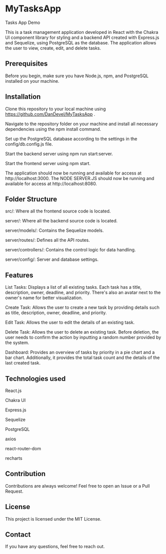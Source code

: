 # MyTasksApp
Tasks App Demo

This is a task management application developed in React with the Chakra UI component library for styling and a backend API created with Express.js and Sequelize, using PostgreSQL as the database. The application allows the user to view, create, edit, and delete tasks.

## Prerequisites

Before you begin, make sure you have Node.js, npm, and PostgreSQL installed on your machine.

## Installation

Clone this repository to your local machine using https://github.com/DanDevel/MyTasksApp .

Navigate to the repository folder on your machine and install all necessary dependencies using the npm install command.

Set up the PostgreSQL database according to the settings in the config/db.config.js file.

Start the backend server using npm run start:server.

Start the frontend server using npm start.

The application should now be running and available for access at http://localhost:3000.
The NODE SERVER.JS should now be running and available for access at http://localhost:8080.

## Folder Structure

src/: Where all the frontend source code is located.

server/: Where all the backend source code is located.

server/models/: Contains the Sequelize models.

server/routes/: Defines all the API routes.

server/controllers/: Contains the control logic for data handling.

server/config/: Server and database settings.

## Features
List Tasks: Displays a list of all existing tasks. Each task has a title, description, owner, deadline, and priority. There's also an avatar next to the owner's name for better visualization.

Create Task: Allows the user to create a new task by providing details such as title, description, owner, deadline, and priority.

Edit Task: Allows the user to edit the details of an existing task.

Delete Task: Allows the user to delete an existing task. Before deletion, the user needs to confirm the action by inputting a random number provided by the system.

Dashboard: Provides an overview of tasks by priority in a pie chart and a bar chart. Additionally, it provides the total task count and the details of the last created task.

## Technologies used

React.js

Chakra UI

Express.js

Sequelize

PostgreSQL

axios

react-router-dom

recharts

## Contribution
Contributions are always welcome! Feel free to open an Issue or a Pull Request.

## License
This project is licensed under the MIT License.

## Contact
If you have any questions, feel free to reach out.

